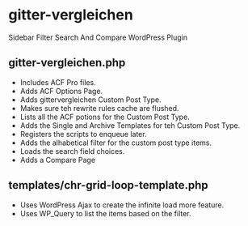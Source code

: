 # gitter-vergleichen
 Sidebar Filter Search And Compare WordPress Plugin
 
## gitter-vergleichen.php

* Includes ACF Pro files.
* Adds ACF Options Page.
* Adds gittervergleichen Custom Post Type.
* Makes sure teh rewrite rules cache are flushed.
* Lists all the ACF potions for the Custom Post Type.
* Adds the Single and Archive Templates for teh Custom Post Type.
* Registers the scripts to enqueue later.
* Adds the alhabetical filter for the custom post type items.
* Loads the search field choices.
* Adds a Compare Page

## templates/chr-grid-loop-template.php

* Uses WordPress Ajax to create the infinite load more feature.
* Uses WP_Query to list the items based on the filter.
